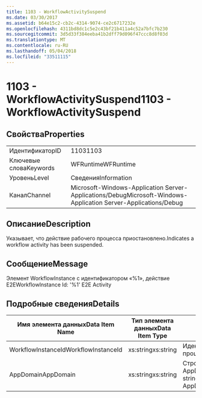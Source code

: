 ```yaml
---
title: 1103 - WorkflowActivitySuspend
ms.date: 03/30/2017
ms.assetid: b64e15c2-cb2c-4314-9074-ce2c6717232e
ms.openlocfilehash: 4311bd8dc1c5e2c43bf21b411a4c52a7bfc7b230
ms.sourcegitcommit: 3d5d33f384eeba41b2dff79d096f47ccc8d8f03d
ms.translationtype: MT
ms.contentlocale: ru-RU
ms.lasthandoff: 05/04/2018
ms.locfileid: "33511115"
---
```

# <a name="1103---workflowactivitysuspend"></a><span data-ttu-id="db9d8-102">1103 - WorkflowActivitySuspend</span><span class="sxs-lookup"><span data-stu-id="db9d8-102">1103 - WorkflowActivitySuspend</span></span>
## <a name="properties"></a><span data-ttu-id="db9d8-103">Свойства</span><span class="sxs-lookup"><span data-stu-id="db9d8-103">Properties</span></span>  
  
|||  
|-|-|  
|<span data-ttu-id="db9d8-104">Идентификатор</span><span class="sxs-lookup"><span data-stu-id="db9d8-104">ID</span></span>|<span data-ttu-id="db9d8-105">1103</span><span class="sxs-lookup"><span data-stu-id="db9d8-105">1103</span></span>|  
|<span data-ttu-id="db9d8-106">Ключевые слова</span><span class="sxs-lookup"><span data-stu-id="db9d8-106">Keywords</span></span>|<span data-ttu-id="db9d8-107">WFRuntime</span><span class="sxs-lookup"><span data-stu-id="db9d8-107">WFRuntime</span></span>|  
|<span data-ttu-id="db9d8-108">Уровень</span><span class="sxs-lookup"><span data-stu-id="db9d8-108">Level</span></span>|<span data-ttu-id="db9d8-109">Сведения</span><span class="sxs-lookup"><span data-stu-id="db9d8-109">Information</span></span>|  
|<span data-ttu-id="db9d8-110">Канал</span><span class="sxs-lookup"><span data-stu-id="db9d8-110">Channel</span></span>|<span data-ttu-id="db9d8-111">Microsoft-Windows-Application Server-Applications/Debug</span><span class="sxs-lookup"><span data-stu-id="db9d8-111">Microsoft-Windows-Application Server-Applications/Debug</span></span>|  
  
## <a name="description"></a><span data-ttu-id="db9d8-112">Описание</span><span class="sxs-lookup"><span data-stu-id="db9d8-112">Description</span></span>  
 <span data-ttu-id="db9d8-113">Указывает, что действие рабочего процесса приостановлено.</span><span class="sxs-lookup"><span data-stu-id="db9d8-113">Indicates a workflow activity has been suspended.</span></span>  
  
## <a name="message"></a><span data-ttu-id="db9d8-114">Сообщение</span><span class="sxs-lookup"><span data-stu-id="db9d8-114">Message</span></span>  
 <span data-ttu-id="db9d8-115">Элемент WorkflowInstance с идентификатором «%1», действие E2E</span><span class="sxs-lookup"><span data-stu-id="db9d8-115">WorkflowInstance Id: '%1' E2E Activity</span></span>  
  
## <a name="details"></a><span data-ttu-id="db9d8-116">Подробные сведения</span><span class="sxs-lookup"><span data-stu-id="db9d8-116">Details</span></span>  
  
|<span data-ttu-id="db9d8-117">Имя элемента данных</span><span class="sxs-lookup"><span data-stu-id="db9d8-117">Data Item Name</span></span>|<span data-ttu-id="db9d8-118">Тип элемента данных</span><span class="sxs-lookup"><span data-stu-id="db9d8-118">Data Item Type</span></span>|<span data-ttu-id="db9d8-119">Описание</span><span class="sxs-lookup"><span data-stu-id="db9d8-119">Description</span></span>|  
|--------------------|--------------------|-----------------|  
|<span data-ttu-id="db9d8-120">WorkflowInstanceId</span><span class="sxs-lookup"><span data-stu-id="db9d8-120">WorkflowInstanceId</span></span>|<span data-ttu-id="db9d8-121">xs:string</span><span class="sxs-lookup"><span data-stu-id="db9d8-121">xs:string</span></span>|<span data-ttu-id="db9d8-122">Идентификатор экземпляра рабочего процесса.</span><span class="sxs-lookup"><span data-stu-id="db9d8-122">The workflow instance id.</span></span>|  
|<span data-ttu-id="db9d8-123">AppDomain</span><span class="sxs-lookup"><span data-stu-id="db9d8-123">AppDomain</span></span>|<span data-ttu-id="db9d8-124">xs:string</span><span class="sxs-lookup"><span data-stu-id="db9d8-124">xs:string</span></span>|<span data-ttu-id="db9d8-125">Строка, возвращаемая AppDomain.CurrentDomain.FriendlyName.</span><span class="sxs-lookup"><span data-stu-id="db9d8-125">The string returned by AppDomain.CurrentDomain.FriendlyName.</span></span>|
